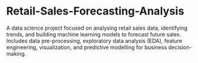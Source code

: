# Retail-Sales-Forecasting-Analysis
A data science project focused on analysing retail sales data, identifying trends, and building machine learning models to forecast future sales. Includes data pre-processing, exploratory data analysis (EDA), feature engineering, visualization, and predictive modelling for business decision-making.

